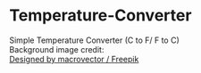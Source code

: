 # Temperature-Converter
Simple Temperature Converter (C to F/ F to C)<br>
Background image credit:<br>
<a href="http://www.freepik.com">Designed by macrovector / Freepik</a>
